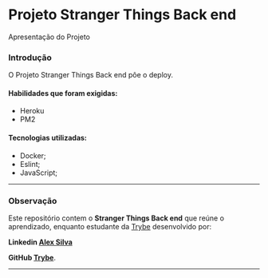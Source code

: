 
# Projeto Stranger Things Back end

Apresentação do Projeto

### Introdução

O Projeto Stranger Things Back end pôe o deploy.

#### Habilidades que foram exigidas:

-   Heroku
-   PM2

#### Tecnologias utilizadas:

-   Docker;
-   Eslint;
-   JavaScript;

----------

### Observação

Este repositório contem o  **Stranger Things Back end**  que reúne o aprendizado, enquanto estudante da  [Trybe](https://www.betrybe.com/)  desenvolvido por:

 **Linkedin  [Alex Silva](https://www.linkedin.com/in/alexcssilva/)**
 
   **GitHub  [Trybe](https://github.com/tryber)**.

----------

